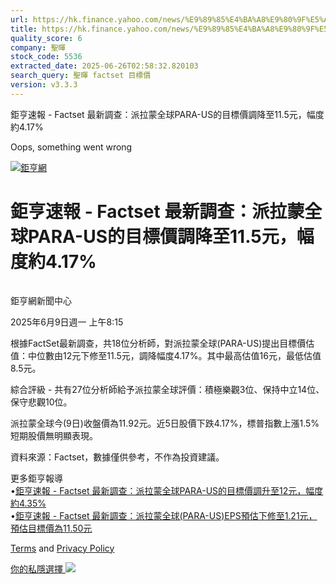 ```yaml
---
url: https://hk.finance.yahoo.com/news/%E9%89%85%E4%BA%A8%E9%80%9F%E5%A0%B1-factset-%E6%9C%80%E6%96%B0%E8%AA%BF%E6%9F%A5-%E6%B4%BE%E6%8B%89%E8%92%99%E5%85%A8%E7%90%83para-us%E7%9A%84%E7%9B%AE%E6%A8%99%E5%83%B9%E8%AA%BF%E9%99%8D%E8%87%B311-121537119.html
title: https://hk.finance.yahoo.com/news/%E9%89%85%E4%BA%A8%E9%80%9F%E5%A0%B1-factset-%E6%9C%80%E6%96%B0%E8
quality_score: 6
company: 聖暉
stock_code: 5536
extracted_date: 2025-06-26T02:58:32.820103
search_query: 聖暉 factset 目標價
version: v3.3.3
---
```


鉅亨速報 - Factset 最新調查：派拉蒙全球PARA-US的目標價調降至11.5元，幅度約4.17% 


Oops, something went wrong

 

[![鉅亨網](https://s.yimg.com/ny/api/res/1.2/UM5hrThmhlnSiBO4o4qlLg--/YXBwaWQ9aGlnaGxhbmRlcjt3PTE0NjtoPTQ4O2NmPXdlYnA-/https://s.yimg.com/os/creatr-uploaded-images/2020-01/147c7630-36ab-11ea-ae7c-5ee7a0016555)](http://www.cnyes.com/ "鉅亨網")

# 鉅亨速報 - Factset 最新調查：派拉蒙全球PARA-US的目標價調降至11.5元，幅度約4.17%

![](data:image/gif;base64,R0lGODlhAQABAIAAAAAAAP///ywAAAAAAQABAAACAUwAOw==)

鉅亨網新聞中心

2025年6月9日週一 上午8:15

根據FactSet最新調查，共18位分析師，對派拉蒙全球(PARA-US)提出目標價估值：中位數由12元下修至11.5元，調降幅度4.17%。其中最高估值16元，最低估值8.5元。

綜合評級 - 共有27位分析師給予派拉蒙全球評價：積極樂觀3位、保持中立14位、保守悲觀10位。

派拉蒙全球今(9日)收盤價為11.92元。近5日股價下跌4.17%，標普指數上漲1.5%短期股價無明顯表現。

資料來源：Factset，數據僅供參考，不作為投資建議。

更多鉅亨報導  
•[鉅亨速報 - Factset 最新調查：派拉蒙全球PARA-US的目標價調升至12元，幅度約4.35%](https://news.cnyes.com/news/id/6001993?utm_source=yahoo&utm_medium=RSS&utm_campaign=relate)  
•[鉅亨速報 - Factset 最新調查：派拉蒙全球(PARA-US)EPS預估下修至1.21元，預估目標價為11.50元](https://news.cnyes.com/news/id/6001735?utm_source=yahoo&utm_medium=RSS&utm_campaign=relate)

[Terms](https://guce.yahoo.com/terms?locale=zh-Hant-HK)  and [Privacy Policy](https://guce.yahoo.com/privacy-policy?locale=zh-Hant-HK)

[你的私隱選擇 ![](https://s.yimg.com/dv/static/siteApp/img/privacy-choice-control.png)](https://guce.yahoo.com/state-controls?locale=zh-Hant-HK&state=VA)